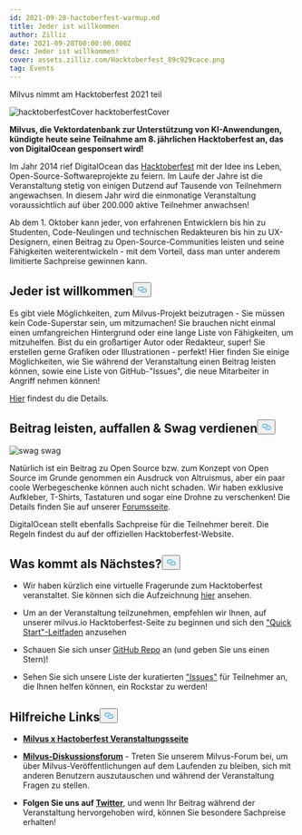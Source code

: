 ```yaml
---
id: 2021-09-28-hactoberfest-warmup.md
title: Jeder ist willkommen
author: Zilliz
date: 2021-09-28T00:00:00.000Z
desc: Jeder ist willkommen!
cover: assets.zilliz.com/Hacktoberfest_89c929cace.png
tag: Events
---
```

<custom-h1>Milvus nimmt am Hacktoberfest 2021 teil</custom-h1><p>
  
   <span class="img-wrapper"> <img translate="no" src="https://assets.zilliz.com/Hacktoberfest_89c929cace.png" alt="hacktoberfestCover" class="doc-image" id="hacktoberfestcover" />
   </span> <span class="img-wrapper"> <span>hacktoberfestCover</span> </span></p>
<p><strong>Milvus, die Vektordatenbank zur Unterstützung von KI-Anwendungen, kündigte heute seine Teilnahme am 8. jährlichen Hacktoberfest an, das von DigitalOcean gesponsert wird!</strong></p>
<p>Im Jahr 2014 rief DigitalOcean das <a href="https://hacktoberfest.digitalocean.com/">Hacktoberfest</a> mit der Idee ins Leben, Open-Source-Softwareprojekte zu feiern. Im Laufe der Jahre ist die Veranstaltung stetig von einigen Dutzend auf Tausende von Teilnehmern angewachsen.  In diesem Jahr wird die einmonatige Veranstaltung voraussichtlich auf über 200.000 aktive Teilnehmer anwachsen!</p>
<p>Ab dem 1. Oktober kann jeder, von erfahrenen Entwicklern bis hin zu Studenten, Code-Neulingen und technischen Redakteuren bis hin zu UX-Designern, einen Beitrag zu Open-Source-Communities leisten und seine Fähigkeiten weiterentwickeln - mit dem Vorteil, dass man unter anderem limitierte Sachpreise gewinnen kann.</p>
<h2 id="Everyone-is-welcome" class="common-anchor-header">Jeder ist willkommen<button data-href="#Everyone-is-welcome" class="anchor-icon" translate="no">
      <svg translate="no"
        aria-hidden="true"
        focusable="false"
        height="20"
        version="1.1"
        viewBox="0 0 16 16"
        width="16"
      >
        <path
          fill="#0092E4"
          fill-rule="evenodd"
          d="M4 9h1v1H4c-1.5 0-3-1.69-3-3.5S2.55 3 4 3h4c1.45 0 3 1.69 3 3.5 0 1.41-.91 2.72-2 3.25V8.59c.58-.45 1-1.27 1-2.09C10 5.22 8.98 4 8 4H4c-.98 0-2 1.22-2 2.5S3 9 4 9zm9-3h-1v1h1c1 0 2 1.22 2 2.5S13.98 12 13 12H9c-.98 0-2-1.22-2-2.5 0-.83.42-1.64 1-2.09V6.25c-1.09.53-2 1.84-2 3.25C6 11.31 7.55 13 9 13h4c1.45 0 3-1.69 3-3.5S14.5 6 13 6z"
        ></path>
      </svg>
    </button></h2><p>Es gibt viele Möglichkeiten, zum Milvus-Projekt beizutragen - Sie müssen kein Code-Superstar sein, um mitzumachen! Sie brauchen nicht einmal einen umfangreichen Hintergrund oder eine lange Liste von Fähigkeiten, um mitzuhelfen. Bist du ein großartiger Autor oder Redakteur, super!  Sie erstellen gerne Grafiken oder Illustrationen - perfekt!  Hier finden Sie einige Möglichkeiten, wie Sie während der Veranstaltung einen Beitrag leisten können, sowie eine Liste von GitHub-"Issues", die neue Mitarbeiter in Angriff nehmen können!</p>
<p><a href="https://discuss.milvus.io/t/join-hacktoberfest-2021-with-us/72#how-to-participate-1">Hier</a> findest du die Details.</p>
<h2 id="Contribute-get-noticed--earn-swag" class="common-anchor-header">Beitrag leisten, auffallen &amp; Swag verdienen<button data-href="#Contribute-get-noticed--earn-swag" class="anchor-icon" translate="no">
      <svg translate="no"
        aria-hidden="true"
        focusable="false"
        height="20"
        version="1.1"
        viewBox="0 0 16 16"
        width="16"
      >
        <path
          fill="#0092E4"
          fill-rule="evenodd"
          d="M4 9h1v1H4c-1.5 0-3-1.69-3-3.5S2.55 3 4 3h4c1.45 0 3 1.69 3 3.5 0 1.41-.91 2.72-2 3.25V8.59c.58-.45 1-1.27 1-2.09C10 5.22 8.98 4 8 4H4c-.98 0-2 1.22-2 2.5S3 9 4 9zm9-3h-1v1h1c1 0 2 1.22 2 2.5S13.98 12 13 12H9c-.98 0-2-1.22-2-2.5 0-.83.42-1.64 1-2.09V6.25c-1.09.53-2 1.84-2 3.25C6 11.31 7.55 13 9 13h4c1.45 0 3-1.69 3-3.5S14.5 6 13 6z"
        ></path>
      </svg>
    </button></h2><p>
  
   <span class="img-wrapper"> <img translate="no" src="https://assets.zilliz.com/swag_cae44023e8.png" alt="swag" class="doc-image" id="swag" />
   </span> <span class="img-wrapper"> <span>swag</span> </span></p>
<p>Natürlich ist ein Beitrag zu Open Source bzw. zum Konzept von Open Source im Grunde genommen ein Ausdruck von Altruismus, aber ein paar coole Werbegeschenke können auch nicht schaden. Wir haben exklusive Aufkleber, T-Shirts, Tastaturen und sogar eine Drohne zu verschenken! Die Details finden Sie auf unserer <a href="https://discuss.milvus.io/t/join-hacktoberfest-2021-with-us/72#prizes-8">Forumsseite</a>.</p>
<p>DigitalOcean stellt ebenfalls Sachpreise für die Teilnehmer bereit. Die Regeln findest du auf der offiziellen Hacktoberfest-Website.</p>
<h2 id="Whats-next" class="common-anchor-header">Was kommt als Nächstes?<button data-href="#Whats-next" class="anchor-icon" translate="no">
      <svg translate="no"
        aria-hidden="true"
        focusable="false"
        height="20"
        version="1.1"
        viewBox="0 0 16 16"
        width="16"
      >
        <path
          fill="#0092E4"
          fill-rule="evenodd"
          d="M4 9h1v1H4c-1.5 0-3-1.69-3-3.5S2.55 3 4 3h4c1.45 0 3 1.69 3 3.5 0 1.41-.91 2.72-2 3.25V8.59c.58-.45 1-1.27 1-2.09C10 5.22 8.98 4 8 4H4c-.98 0-2 1.22-2 2.5S3 9 4 9zm9-3h-1v1h1c1 0 2 1.22 2 2.5S13.98 12 13 12H9c-.98 0-2-1.22-2-2.5 0-.83.42-1.64 1-2.09V6.25c-1.09.53-2 1.84-2 3.25C6 11.31 7.55 13 9 13h4c1.45 0 3-1.69 3-3.5S14.5 6 13 6z"
        ></path>
      </svg>
    </button></h2><ul>
<li><p>Wir haben kürzlich eine virtuelle Fragerunde zum Hacktoberfest veranstaltet.  Sie können sich die Aufzeichnung <a href="https://www.youtube.com/watch?v=cHjSTEHoiF8">hier</a> ansehen.</p></li>
<li><p>Um an der Veranstaltung teilzunehmen, empfehlen wir Ihnen, auf unserer milvus.io Hacktoberfest-Seite zu beginnen und sich den <a href="https://hacktoberfest.com/">"Quick Start"-Leitfaden</a> anzusehen</p></li>
<li><p>Schauen Sie sich unser <a href="https://github.com/milvus-io">GitHub Repo</a> an (und geben Sie uns einen Stern)!</p></li>
<li><p>Sehen Sie sich unsere Liste der kuratierten <a href="https://github.com/milvus-io/milvus/issues?q=is%3Aopen+is%3Aissue+label%3AHacktoberfest">"Issues"</a> für Teilnehmer an, die Ihnen helfen können, ein Rockstar zu werden!</p></li>
</ul>
<h2 id="Helpful-links" class="common-anchor-header">Hilfreiche Links<button data-href="#Helpful-links" class="anchor-icon" translate="no">
      <svg translate="no"
        aria-hidden="true"
        focusable="false"
        height="20"
        version="1.1"
        viewBox="0 0 16 16"
        width="16"
      >
        <path
          fill="#0092E4"
          fill-rule="evenodd"
          d="M4 9h1v1H4c-1.5 0-3-1.69-3-3.5S2.55 3 4 3h4c1.45 0 3 1.69 3 3.5 0 1.41-.91 2.72-2 3.25V8.59c.58-.45 1-1.27 1-2.09C10 5.22 8.98 4 8 4H4c-.98 0-2 1.22-2 2.5S3 9 4 9zm9-3h-1v1h1c1 0 2 1.22 2 2.5S13.98 12 13 12H9c-.98 0-2-1.22-2-2.5 0-.83.42-1.64 1-2.09V6.25c-1.09.53-2 1.84-2 3.25C6 11.31 7.55 13 9 13h4c1.45 0 3-1.69 3-3.5S14.5 6 13 6z"
        ></path>
      </svg>
    </button></h2><ul>
<li><p><a href="https://hacktoberfest.com/"><strong>Milvus x Hactoberfest Veranstaltungsseite</strong></a></p></li>
<li><p><a href="https://discuss.milvus.io/c/hacktoberfest/9"><strong>Milvus-Diskussionsforum</strong></a> - Treten Sie unserem Milvus-Forum bei, um über Milvus-Veröffentlichungen auf dem Laufenden zu bleiben, sich mit anderen Benutzern auszutauschen und während der Veranstaltung Fragen zu stellen.</p></li>
<li><p><strong>Folgen Sie uns auf <a href="https://twitter.com/milvusio">Twitter</a></strong>, und wenn Ihr Beitrag während der Veranstaltung hervorgehoben wird, können Sie besondere Sachpreise erhalten!</p></li>
</ul>
